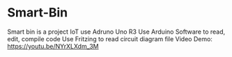 # Smart-Bin
Smart bin is a project IoT use Adruno Uno R3 
Use Arduino Software to read, edit, compile code
Use Fritzing to read circuit diagram file
Video Demo: https://youtu.be/NYrXLXdm_3M

